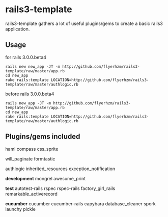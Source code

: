 rails3-template
===============

rails3-template gathers a lot of useful plugins/gems to create a basic rails3 application.

Usage
-----

for rails 3.0.0.beta4

    rails new new_app -JT -m http://github.com/flyerhzm/rails3-template/raw/master/app.rb
    cd new_app
    rake rails:template LOCATION=http://github.com/flyerhzm/rails3-template/raw/master/authlogic.rb

before rails 3.0.0.beta4

    rails new_app -JT -m http://github.com/flyerhzm/rails3-template/raw/master/app.rb
    cd new_app
    rake rails:template LOCATION=http://github.com/flyerhzm/rails3-template/raw/master/authlogic.rb

Plugins/gems included
---------------------

haml
compass
css_sprite

will_paginate
formtastic

authlogic
inherited_resources
exception_notification

**development**
mongrel
awesome_print

**test**
autotest-rails
rspec
rspec-rails
factory_girl_rails
remarkable_activerecord

**cucumber**
cucumber
cucumber-rails
capybara
database_cleaner
spork
launchy
pickle
